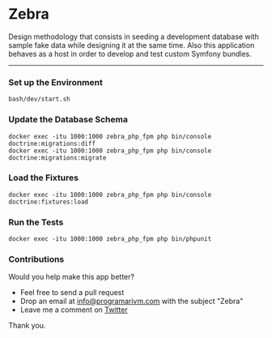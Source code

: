 # Zebra

Design methodology that consists in seeding a development database with sample fake data while designing it at the same time. Also this application behaves as a host in order to develop and test custom Symfony bundles.

---

### Set up the Environment

    bash/dev/start.sh

### Update the Database Schema

    docker exec -itu 1000:1000 zebra_php_fpm php bin/console doctrine:migrations:diff
    docker exec -itu 1000:1000 zebra_php_fpm php bin/console doctrine:migrations:migrate

### Load the Fixtures

    docker exec -itu 1000:1000 zebra_php_fpm php bin/console doctrine:fixtures:load

### Run the Tests

    docker exec -itu 1000:1000 zebra_php_fpm php bin/phpunit

### Contributions

Would you help make this app better?

- Feel free to send a pull request
- Drop an email at info@programarivm.com with the subject "Zebra"
- Leave me a comment on [Twitter](https://twitter.com/programarivm)

Thank you.
